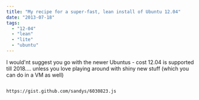 ```yaml
---
title: "My recipe for a super-fast, lean install of Ubuntu 12.04"
date: "2013-07-18"
tags: 
  - "12-04"
  - "lean"
  - "lite"
  - "ubuntu"
---
```


I would'nt suggest you go with the newer Ubuntus - cost 12.04 is supported till 2018.... unless you love playing around with shiny new stuff (which you can do in a VM as well)

```

https://gist.github.com/sandys/6030823.js

```


